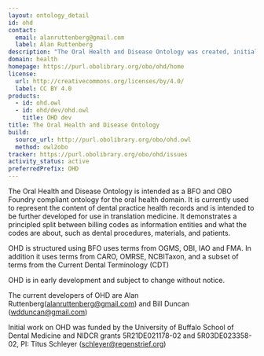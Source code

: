 ```yaml
---
layout: ontology_detail
id: ohd
contact:
  email: alanruttenberg@gmail.com
  label: Alan Ruttenberg
description: "The Oral Health and Disease Ontology was created, initially, to represent the content of dental practice health records."
domain: health
homepage: https://purl.obolibrary.org/obo/ohd/home
license:
  url: http://creativecommons.org/licenses/by/4.0/
  label: CC BY 4.0
products:
  - id: ohd.owl
  - id: ohd/dev/ohd.owl
    title: OHD dev
title: The Oral Health and Disease Ontology
build:
  source_url: http://purl.obolibrary.org/obo/ohd.owl
  method: owl2obo
tracker: https://purl.obolibrary.org/obo/ohd/issues
activity_status: active
preferredPrefix: OHD
---
```


The Oral Health and Disease Ontology is intended as a BFO and OBO
Foundry compliant ontology for the oral health domain. It is currently
used to represent the content of dental practice health records and is
intended to be further developed for use in translation medicine.  It
demonstrates a principled split between billing codes as information
entities and what the codes are about, such as dental procedures,
materials, and patients.

OHD is structured using BFO uses terms from OGMS, OBI, IAO and FMA. In
addition it uses terms from CARO, OMRSE, NCBITaxon, and a subset of
terms from the Current Dental Terminology (CDT)

OHD is in early development and subject to change without notice. 

The current developers of OHD are Alan Ruttenberg(alanruttenberg@gmail.com) and Bill Duncan
(wdduncan@gmail.com)

Initial work on OHD was funded by the University of Buffalo School of
Dental Medicine and NIDCR grants 5R21DE021178-02 and 5R03DE023358-02,
PI: Titus Schleyer (schleyer@regenstrief.org)
